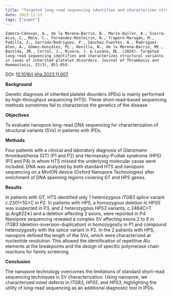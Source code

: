 ```yaml
---
title: "Targeted long-read sequencing identifies and characterizes structural variants in cases of inherited platelet disorders"
date: 2023-11-23
tags: ["paper"]
---
```


`Zamora-Cánovas, A., de la Morena-Barrio, B., Marín-Quilez, A., Sierra-Aisa, C., Male, C., Fernández-Mosteirin, N., Trapero-Marugán, M., Padilla, J., Garrido-Rodríguez, P., Sánchez-Fuentes, A., Rodríguez-Alen, A., Gómez-González, PL., Revilla, N., de la Morena-Barrio, ME., Bastida, JM., Corral, J., Rivera, J. & Lozano, ML. (2024). Targeted long-read sequencing identifies and characterizes structural variants in cases of inherited platelet disorders. Journal of Thrombosis and Haemostasis, 22(3), 851-859.`

DOI: [10.1016/j.jtha.2023.11.007](https://doi.org/10.1016/j.jtha.2023.11.007)

**Background**

Genetic diagnosis of inherited platelet disorders (IPDs) is mainly performed by high-throughput sequencing (HTS). These short-read–based sequencing methods sometimes fail to characterize the genetics of the disease.

**Objectives**

To evaluate nanopore long-read DNA sequencing for characterization of structural variants (SVs) in patients with IPDs.

**Methods**

Four patients with a clinical and laboratory diagnosis of Glanzmann thrombasthenia (GT) (P1 and P2) and Hermansky–Pudlak syndrome (HPS) (P3 and P4) in whom HTS missed the underlying molecular cause were included. DNA was analyzed by both standard HTS and nanopore sequencing on a MinION device (Oxford Nanopore Technologies) after enrichment of DNA spanning regions covering GT and HPS genes.

**Results**

In patients with GT, HTS identified only 1 heterozygous *ITGB3* splice variant c.2301+1G>C in P2. In patients with HPS, a homozygous deletion in *HPS5* was suspected in P3, and 2 heterozygous *HPS3* variants, c.2464C>T (p.Arg822∗) and a deletion affecting 2 exons, were reported in P4. Nanopore sequencing revealed a complex SV affecting exons 2 to 6 in *ITGB3* (deletion-inversion-duplication) in homozygosity in P1 and compound heterozygosity with the splice variant in P2. In the 2 patients with HPS, nanopore defined the length of the SVs, which were characterized at nucleotide resolution. This allowed the identification of repetitive Alu elements at the breakpoints and the design of specific polymerase chain reactions for family screening.

**Conclusion**

The nanopore technology overcomes the limitations of standard short-read sequencing techniques in SV characterization. Using nanopore, we characterized novel defects in *ITGB3*, *HPS5*, and *HPS3*, highlighting the utility of long-read sequencing as an additional diagnostic tool in IPDs.
